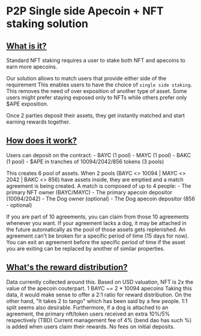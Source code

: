 # P2P Single side Apecoin + NFT staking solution

## <ins>What is it?</ins>

Standard NFT staking requires a user to stake both NFT and apecoins to earn more apecoins.

Our solution allows to match users that provide either side of the requirement This enables users to have the choice of `single side staking`.
This removes the need of over exposition of another type of asset. Some users might prefer staying exposed only to NFTs while others prefer only $APE exposition.

Once 2 parties deposit their assets, they get instantly matched and start earning rewards together.

## <ins>How does it work?</ins>

Users can deposit on the contract:
	- BAYC (1 pool)
	- MAYC (1 pool)
	- BAKC (1 pool)
	- $APE in tranches of 10094/2042/856 tokens (3 pools)

This creates 6 pool of assets. When 2 pools (BAYC <> 10094 | MAYC <> 2042 | BAKC <> 856) have assets inside, they are emptied and a match agreement is being created. 
A match is composed of up to 4 people:
	- The primary NFT owner (BAYC/MAYC)
	- The primary apecoin depositor (10094/2042)
	- The Dog owner (optional)
	- The Dog apecoin depositor (856 - optional)

If you are part of 10 agreements, you can claim from those 10 agreements whenever you want.
If your agreement lacks a dog, it may be attached in the future automatically as the pool of those assets gets replenished.
An agreement can't be broken for a specific period of time (15 days for now).
You can exit an agreement before the specific period of time if the asset you are exiting can be replaced by another of similar properties.

## <ins>What's the reward distribution?</ins>

Data currently collected around this. Based on USD valuation, NFT is 2x the value of the apecoin couterpart. 1 BAYC ~= 2 * 10094 apecoins
Taking this data, it would make sense to offer a 2:1 ratio for reward distribution. On the other hand, "It takes 2 to tango" which has been said by a few people. 1:1 split seems also desirable.
Furthermore, if a dog is attached to an agreement, the primary nft/token users received an extra 10%/5% respectively (TBD)
Current management fee of 4% (bend dao has such %) is added when users claim their rewards. No fees on initial deposits.